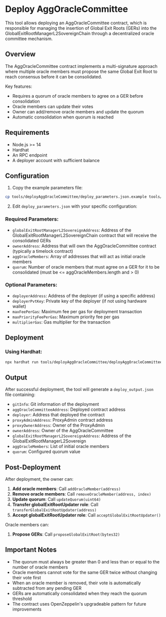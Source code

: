 # Deploy AggOracleCommittee

This tool allows deploying an AggOracleCommittee contract, which is responsible for managing the insertion of Global Exit Roots (GERs) into the GlobalExitRootManagerL2SovereignChain through a decentralized oracle committee mechanism.

## Overview

The AggOracleCommittee contract implements a multi-signature approach where multiple oracle members must propose the same Global Exit Root to reach consensus before it can be consolidated.

Key features:

- Requires a quorum of oracle members to agree on a GER before consolidation
- Oracle members can update their votes
- Owner can add/remove oracle members and update the quorum
- Automatic consolidation when quorum is reached

## Requirements

- Node.js >= 14
- Hardhat
- An RPC endpoint
- A deployer account with sufficient balance

## Configuration

1. Copy the example parameters file:

```bash
cp tools/deployAggOracleCommittee/deploy_parameters.json.example tools/deployAggOracleCommittee/deploy_parameters.json
```

2. Edit `deploy_parameters.json` with your specific configuration:

### Required Parameters:

- `globalExitRootManagerL2SovereignAddress`: Address of the GlobalExitRootManagerL2SovereignChain contract that will receive the consolidated GERs
- `ownerAddress`: Address that will own the AggOracleCommittee contract (typically a timelock contract)
- `aggOracleMembers`: Array of addresses that will act as initial oracle members
- `quorum`: Number of oracle members that must agree on a GER for it to be consolidated (must be <= aggOracleMembers.length and > 0)

### Optional Parameters:

- `deployerAddress`: Address of the deployer (if using a specific address)
- `deployerPvtKey`: Private key of the deployer (if not using hardware wallet)
- `maxFeePerGas`: Maximum fee per gas for deployment transaction
- `maxPriorityFeePerGas`: Maximum priority fee per gas
- `multiplierGas`: Gas multiplier for the transaction

## Deployment

### Using Hardhat:

```bash
npx hardhat run tools/deployAggOracleCommittee/deployAggOracleCommittee.ts --network <YOUR_NETWORK>
```

## Output

After successful deployment, the tool will generate a `deploy_output.json` file containing:

- `gitInfo`: Git information of the deployment
- `aggOracleCommitteeAddress`: Deployed contract address
- `deployer`: Address that deployed the contract
- `proxyAdminAddress`: ProxyAdmin contract address
- `proxyOwnerAddress`: Owner of the ProxyAdmin
- `ownerAddress`: Owner of the AggOracleCommittee
- `globalExitRootManagerL2SovereignAddress`: Address of the GlobalExitRootManagerL2Sovereign
- `aggOracleMembers`: List of initial oracle members
- `quorum`: Configured quorum value

## Post-Deployment

After deployment, the owner can:

1. **Add oracle members**: Call `addOracleMember(address)`
2. **Remove oracle members**: Call `removeOracleMember(address, index)`
3. **Update quorum**: Call `updateQuorum(uint64)`
4. **Transfer globalExitRootUpdater role**: Call `transferGlobalExitRootUpdater(address)`
5. **Accept globalExitRootUpdater role**: Call `acceptGlobalExitRootUpdater()`

Oracle members can:

1. **Propose GERs**: Call `proposeGlobalExitRoot(bytes32)`

## Important Notes

- The quorum must always be greater than 0 and less than or equal to the number of oracle members
- Oracle members cannot vote for the same GER twice without changing their vote first
- When an oracle member is removed, their vote is automatically subtracted from any pending GER
- GERs are automatically consolidated when they reach the quorum threshold
- The contract uses OpenZeppelin's upgradeable pattern for future improvements
